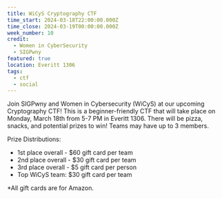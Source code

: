 ```yaml
---
title: WiCyS Cryptography CTF
time_start: 2024-03-18T22:00:00.000Z
time_close: 2024-03-19T00:00:00.000Z
week_number: 10
credit:
  - Women in CyberSecurity
  - SIGPwny
featured: true
location: Everitt 1306
tags:
  - ctf
  - social
---
```

Join SIGPwny and Women in Cybersecurity (WiCyS) at our upcoming Cryptography CTF! This is a beginner-friendly CTF that will take place on Monday, March 18th from 5-7 PM in Everitt 1306. There will be pizza, snacks, and potential prizes to win! Teams may have up to 3 members.

Prize Distributions:

+ 1st place overall - $60 gift card per team 
+ 2nd place overall - $30 gift card per team
+ 3rd place overall - $5 gift card per person
+ Top WiCyS team: $30 gift card per team

*All gift cards are for Amazon.
